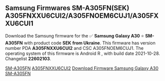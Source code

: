<h2>Samsung Firmwares SM-A305FN(SEK) A305FNXXU6CUI2/A305FNOEM6CUJ1/A305FXXU6CUI1</h2>
Download the Samsung firmware for the ✅ <strong>Samsung Galaxy A30 </strong> ⭐ <strong>SM-A305FN</strong> with product code <strong>SEK</strong> <strong> from Ukraine</strong>. This firmware has version number PDA <strong>A305FNXXU6CUI2</strong> and CSC A305FNOEM6CUJ1. The operating system of this firmware is Android R , with build date 2021-10-28. Changelist <strong>22602103</strong>.


[SM-A305FN](https://samfirm.shop/samsung/model/SM-A305FN)
[A305FNXXU6CUI2](https://samfirm.shop/samsung/pda/A305FNXXU6CUI2)
[Download Firmware Samsung Galaxy A30 SM-A305FN](https://samfirm.shop/samsung/firmware/468936)
